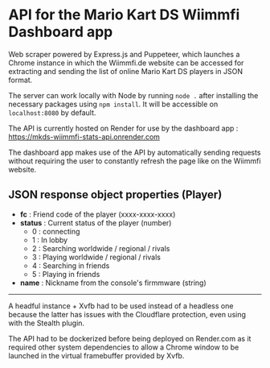 # API for the Mario Kart DS Wiimmfi Dashboard app

Web scraper powered by Express.js and Puppeteer, which launches a Chrome instance in which the Wiimmfi.de website can be accessed for extracting and sending the list of online Mario Kart DS players in JSON format.

The server can work locally with Node by running `node .` after installing the necessary packages using `npm install`. It will be accessible on `localhost:8080` by default. 

The API is currently hosted on Render for use by the dashboard app : https://mkds-wiimmfi-stats-api.onrender.com

The dashboard app makes use of the API by automatically sending requests without requiring the user to constantly refresh the page like on the Wiimmfi website.

## JSON response object properties (Player)

- **fc** : Friend code of the player (xxxx-xxxx-xxxx)
- **status** : Current status of the player (number)
	- 0 : connecting
	- 1 : In lobby
	- 2 : Searching worldwide / regional / rivals
	- 3 : Playing worldwide / regional / rivals
	- 4 : Searching in friends
	- 5 : Playing in friends
- **name** : Nickname from the console's firmmware (string)

---

A headful instance + Xvfb had to be used instead of a headless one because the latter has issues with the Cloudflare protection, even using with the Stealth plugin.

The API had to be dockerized before being deployed on Render.com as it required other system dependencies to allow a Chrome window to be launched in the virtual framebuffer provided by Xvfb.
